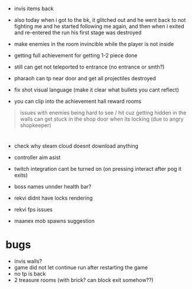 * invis items back
* also today when i got to the bk, it glitched out and he went back to not fighting me and he started following me again, and then when i exited and re-entered the run his first stage was destroyed
* make enemies in the room invincible while the player is not inside

* getting full achievement for getting 1-2 piece done
* still can get not teleported to entrance (no entrance or smth?)
* pharaoh can tp near door and get all projectiles destroyed

* fix shot visual language (make it clear what bullets you cant reflect)
* you can clip into the achievement hall reward rooms

> issues with enemies being hard to see / hit cuz getting hidden in the walls
> can get stuck in the shop door when its locking (due to angry shopkeeper)

#

* check why steam cloud doesnt download anything
* controller aim asist
* twitch integration cant be turned on (on pressing interact after pog it exits)

* boss names unnder health bar?
* rekvi didnt have locks rendering
* rekvi fps issues

* maanex mob spawns suggestion

# bugs
* invis walls?
* game did not let continue run after restarting the game
* no tp is back
* 2 treasure rooms (with brick? can block exit somehow??)
